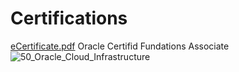 # Certifications
[eCertificate.pdf](https://github.com/IsraelMonteiro/Certifica-o/files/8194751/eCertificate.pdf)
Oracle Certifid Fundations Associate![50_Oracle_Cloud_Infrastructure](https://user-images.githubusercontent.com/78627674/156966720-c0a92582-dfa3-4c53-9c1c-b1ed5d34a763.jpg)
